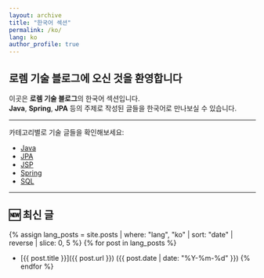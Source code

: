 ```yaml
---
layout: archive
title: "한국어 섹션"
permalink: /ko/
lang: ko
author_profile: true
---
```


## **로렘 기술 블로그에 오신 것을 환영합니다**

이곳은 **로렘 기술 블로그**의 한국어 섹션입니다.  
**Java**, **Spring**, **JPA** 등의 주제로 작성된 글들을 한국어로 만나보실 수 있습니다.

---
카테고리별로 기술 글들을 확인해보세요:

- [Java](/ko/categories/java/)
- [JPA](/ko/categories/jpa/)
- [JSP](/ko/categories/jsp/)
- [Spring](/ko/categories/spring/)
- [SQL](/ko/categories/sql/)

---
## 🆕 최신 글

{% assign lang_posts = site.posts | where: "lang", "ko" | sort: "date" | reverse | slice: 0, 5 %}
{% for post in lang_posts %}
- [{{ post.title }}]({{ post.url }}) ({{ post.date | date: "%Y-%m-%d" }})
{% endfor %}


